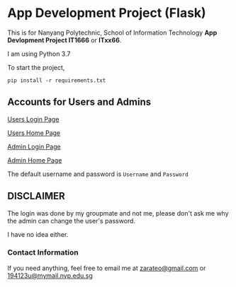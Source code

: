 # App Development Project (Flask)

This is for Nanyang Polytechnic, School of Information Technology **App Devlopment Project IT1666** or **ITxx66**.

I am using Python 3.7

To start the project, 
```
pip install -r requirements.txt
```

## Accounts for Users and Admins
[Users Login Page](http://127.0.0.1:5000/login)

[Users Home Page](http://127.0.0.1:5000/)


[Admin Login Page](http://127.0.0.1:5000/admin/)

[Admin Home Page](http://127.0.0.1:5000/admin/home)

The default username and password is ```Username``` and ```Password```

## DISCLAIMER
The login was done by my groupmate and not me, please don't ask me why the admin can change the user's password. 

I have no idea either.

### Contact Information
If you need anything, feel free to email me at zarateo@gmail.com or 194123u@mymail.nyp.edu.sg
